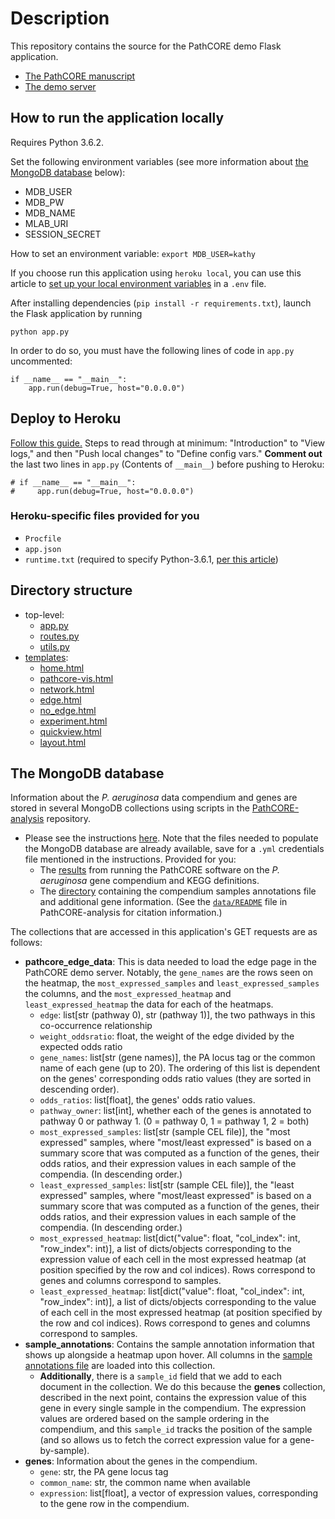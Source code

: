 # Description

This repository contains the source for the PathCORE demo Flask application.
- [The PathCORE manuscript](https://doi.org/10.1101/147645)
- [The demo server](https://pathcore-demo.herokuapp.com)

## How to run the application locally
Requires Python 3.6.2.

Set the following environment variables (see more information about [the MongoDB database](#the-mongodb-database) below):
- MDB_USER
- MDB_PW
- MDB_NAME
- MLAB_URI
- SESSION_SECRET

How to set an environment variable:
    `export MDB_USER=kathy`

If you choose run this application using `heroku local`, you can use this article to [set up your local environment variables](https://devcenter.heroku.com/articles/heroku-local#set-up-your-local-environment-variables) in a `.env` file.

After installing dependencies (`pip install -r requirements.txt`), launch the Flask application by running

    python app.py

In order to do so, you must have the following lines of code in `app.py` uncommented:

	if __name__ == "__main__":
    	app.run(debug=True, host="0.0.0.0")

## Deploy to Heroku
[Follow this guide.](https://devcenter.heroku.com/articles/getting-started-with-python) 
Steps to read through at minimum: "Introduction" to "View logs," and then "Push local changes" to "Define config vars."
**Comment out** the last two lines in `app.py` (Contents of `__main__`) before pushing to Heroku:

	# if __name__ == "__main__":
    #     app.run(debug=True, host="0.0.0.0")

### Heroku-specific files provided for you
- `Procfile`
- `app.json`
- `runtime.txt` (required to specify Python-3.6.1, [per this article](https://devcenter.heroku.com/articles/python-runtimes))

## Directory structure
- top-level:
  - [app.py](app.py)
  - [routes.py](routes.py)
  - [utils.py](utils.py)
- [templates](templates):
  - [home.html](templates/home.html)
  - [pathcore-vis.html](templates/pathcore-vis.html)
  - [network.html](templates/network.html)
  - [edge.html](templates/edge.html)
  - [no_edge.html](templates/no_edge.html)
  - [experiment.html](templates/experiment.html)
  - [quickview.html](templates/quickview.html)
  - [layout.html](templates/layout.html)

## The MongoDB database
Information about the _P. aeruginosa_ data compendium and genes are stored in several MongoDB collections using scripts in the [PathCORE-analysis](https://github.com/greenelab/PathCORE-analysis) repository.
- Please see the instructions [here](https://github.com/greenelab/PathCORE-analysis#web-application-database-setup). Note that the files needed to populate the MongoDB database are already available, save for a `.yml` credentials file mentioned in the instructions. Provided for you:
  - The [results](https://github.com/greenelab/PathCORE-analysis/tree/master/data/pao1_data/eADAGE_analysis) from running the PathCORE software on the _P. aeruginosa_ gene compendium and KEGG definitions.
  - The [directory](https://github.com/greenelab/PathCORE-analysis/tree/master/data/pao1_web_info) containing the compendium samples annotations file and additional gene information. (See the [`data/README`](https://github.com/greenelab/PathCORE-analysis/tree/master/data) file in PathCORE-analysis for citation information.)

The collections that are accessed in this application's GET requests are as follows:
- **pathcore_edge_data**: This is data needed to load the edge page in the PathCORE demo server. Notably, the `gene_names` are the rows seen on the heatmap, the `most_expressed_samples` and `least_expressed_samples` the columns, and the `most_expressed_heatmap` and `least_expressed_heatmap` the data for each of the heatmaps. 
  - `edge`: list[str (pathway 0), str (pathway 1)], the two pathways in this co-occurrence relationship
  - `weight_oddsratio`: float, the weight of the edge divided by the expected odds ratio
  - `gene_names`: list[str (gene names)], the PA locus tag or the common name of each gene (up to 20). The ordering of this list is dependent on the genes' corresponding odds ratio values (they are sorted in descending order).
  - `odds_ratios`: list[float], the genes' odds ratio values.
  - `pathway_owner`: list[int], whether each of the genes is annotated to pathway 0 or pathway 1. (0 = pathway 0, 1 = pathway 1, 2 = both)
  - `most_expressed_samples`: list[str (sample CEL file)], the "most expressed" samples, where "most/least expressed" is based on a summary score that was computed as a function of the genes, their odds ratios, and their expression values in each sample of the compendia. (In descending order.)
  - `least_expressed_samples`: list[str (sample CEL file)], the "least expressed" samples, where "most/least expressed" is based on a summary score that was computed as a function of the genes, their odds ratios, and their expression values in each sample of the compendia. (In descending order.)
  - `most_expressed_heatmap`: list[dict("value": float, "col_index": int, "row_index": int)], a list of dicts/objects corresponding to the expression value of each cell in the most expressed heatmap (at position specified by the row and col indices). Rows correspond to genes and columns correspond to samples.
  - `least_expressed_heatmap`: list[dict("value": float, "col_index": int, "row_index": int)], a list of dicts/objects corresponding to the value of each cell in the most expressed heatmap (at position specified by the row and col indices). Rows correspond to genes and columns correspond to samples.
- **sample_annotations**: Contains the sample annotation information that shows up alongside a heatmap upon hover. All columns in the [sample annotations file](https://github.com/greenelab/PathCORE-analysis/blob/master/data/pao1_web_info/PseudomonasAnnotation.tsv) are loaded into this collection.
  - **Additionally**, there is a `sample_id` field that we add to each document in the collection. We do this because the **genes** collection, described in the next point, contains the expression value of this gene in every single sample in the compendium. The expression values are ordered based on the sample ordering in the compendium, and this `sample_id` tracks the position of the sample (and so allows us to fetch the correct expression value for a gene-by-sample).
- **genes**: Information about the genes in the compendium. 
  -  `gene`: str, the PA gene locus tag
  - `common_name`: str, the common name when available
  - `expression`: list[float], a vector of expression values, corresponding to the gene row in the compendium.

